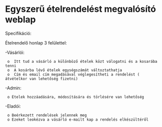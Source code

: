 # Egyszerű ételrendelést megvalósító weblap

Specifikáció:

Ételrendelő honlap 3 felülettel:

  -Vásárlói:
  
     o	Itt tud a vásárló a különböző ételek közt válogatni és a kosarába tenni
     o	A kosárba lévő ételek egységszámát változtathatja
     o	Cím és email cím megadásával véglegesítheti a rendelést ( átvételkor van lehetőség fizetni)
  
  -Admin:
  
     o Ételek hozzáadására, módosítására és törlésére van lehetőség 
    
  -Eladói:
  
     o Beérkezett rendelések jelennek meg
     o Ezeket leokézva a vásárló e-mailt kap a rendelés elkészültéről
